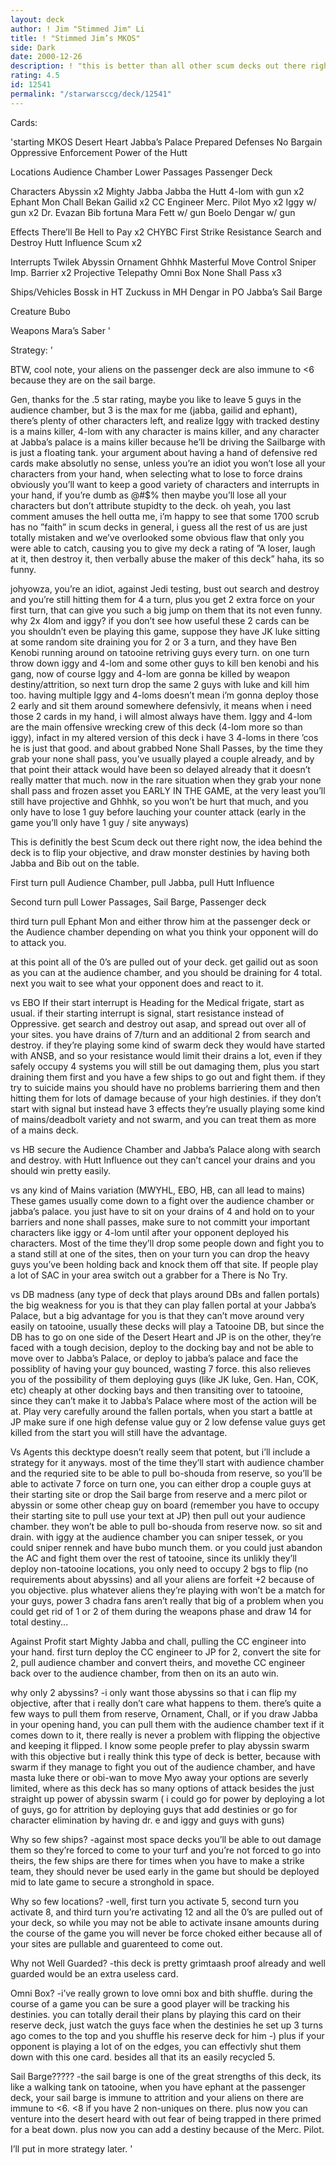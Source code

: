 ```yaml
---
layout: deck
author: ! Jim "Stimmed Jim" Li
title: ! "Stimmed Jim’s MKOS"
side: Dark
date: 2000-12-26
description: ! "this is better than all other scum decks out there right now"
rating: 4.5
id: 12541
permalink: "/starwarsccg/deck/12541"
---
```

Cards: 

'starting
MKOS
Desert Heart
Jabba’s Palace
Prepared Defenses
No Bargain
Oppressive Enforcement
Power of the Hutt

Locations
Audience Chamber
Lower Passages
Passenger Deck

Characters
Abyssin x2
Mighty Jabba
Jabba the Hutt
4-lom with gun x2
Ephant Mon
Chall Bekan
Gailid x2
CC Engineer
Merc. Pilot
Myo x2
Iggy w/ gun x2
Dr. Evazan
Bib fortuna
Mara
Fett w/ gun
Boelo
Dengar w/ gun

Effects
There’ll Be Hell to Pay x2
CHYBC
First Strike
Resistance
Search and Destroy
Hutt Influence
Scum x2

Interrupts
Twilek
Abyssin Ornament
Ghhhk
Masterful Move
Control
Sniper
Imp. Barrier x2
Projective Telepathy
Omni Box
None Shall Pass x3

Ships/Vehicles
Bossk in HT
Zuckuss in MH
Dengar in PO
Jabba’s Sail Barge

Creature
Bubo

Weapons
Mara’s Saber
'

Strategy: '

BTW, cool note, your aliens on the passenger deck are also immune to <6 because they are on the sail barge.

Gen, thanks for the .5 star rating, maybe you like to leave 5 guys in the audience chamber, but 3 is the max for me (jabba, gailid and ephant), there’s plenty of other characters left, and realize Iggy with tracked destiny is a mains killer, 4-lom with any character is mains killer, and any character at Jabba’s palace is a mains killer because he’ll be driving the Sailbarge with is just a floating tank.  your argument about having a hand of defensive red cards make absolutly no sense, unless you’re an idiot you won’t lose all your characters from your hand, when selecting what to lose to force drains obviously you’ll want to keep a good variety of characters and interrupts in your hand, if you’re dumb as @#$% then maybe you’ll lose all your characters but don’t attribute stupidty to the deck.  oh yeah, you last comment amuses the hell outta me, i’m happy to see that some 1700 scrub has no ”faith” in scum decks in general, i guess all the rest of us are just totally mistaken and we’ve overlooked some obvious flaw that only you were able to catch, causing you to give my deck a rating of ”A loser, laugh at it, then destroy it, then verbally abuse the maker of this deck” haha, its so funny.

johyowza, you’re an idiot, against Jedi testing, bust out search and destroy and you’re still hitting them for 4 a turn, plus you get 2 extra force on your first turn, that can give you such a big jump on them that its not even funny.	why 2x 4lom and iggy?  if you don’t see how useful these 2 cards can be you shouldn’t even be playing this game, suppose they have JK luke sitting at some random site draining you for 2 or 3 a turn, and they have Ben Kenobi running around on tatooine retriving guys every turn.  on one turn throw down iggy and 4-lom and some other guys to kill ben kenobi and his gang, now of course Iggy and 4-lom are gonna be killed by weapon destiny/attrition, so next turn drop the same 2 guys with luke and kill him too.  having multiple Iggy and 4-loms doesn’t mean i’m gonna deploy those 2 early and sit them around somewhere defensivly, it means when i need those 2 cards in my hand, i will almost always have them.  Iggy and 4-lom are the main offensive wrecking crew of this deck (4-lom more so than iggy), infact in my altered version of this deck i have 3 4-loms in there ’cos he is just that good.  and about grabbed None Shall Passes, by the time they grab your none shall pass, you’ve usually played a couple already, and by that point their attack would have been so delayed already that it doesn’t really matter that much.  now in the rare situation when they grab your none shall pass and frozen asset you EARLY IN THE GAME, at the very least you’ll still have projective and Ghhhk, so you won’t be hurt that much, and you only have to lose 1 guy before lauching your counter attack (early in the game you’ll only have 1 guy / site anyways)

This is definitly the best Scum deck out there right now, the idea behind the deck is to flip your objective, and draw monster destinies by having both Jabba and Bib out on the table.

First turn pull Audience Chamber, pull Jabba, pull Hutt Influence

Second turn pull Lower Passages, Sail Barge, Passenger deck

third turn pull Ephant Mon and either throw him at the passenger deck or the Audience chamber depending on what you think your opponent will do to attack you.

at this point all of the 0’s are pulled out of your deck.  get gailid out as soon as you can at the audience chamber, and you should be draining for 4 total.  next you wait to see what your opponent does and react to it.

vs EBO If their start interrupt is Heading for the Medical frigate, start as usual.  if their starting interrupt is signal, start resistance instead of Oppressive.  get search and destroy out asap, and spread out over all of your sites.  you have drains of 7/turn and an additional 2 from search and destroy.  if they’re playing some kind of swarm deck they would have started with ANSB, and so your resistance would limit their drains a lot, even if they safely occupy 4 systems you will still be out damaging them, plus you start draining them first and you have a few ships to go out and fight them.  if they try to suicide mains you should have no problems barriering them and then hitting them for lots of damage because of your high destinies.  if they don’t start with signal but instead have 3 effects they’re usually playing some kind of mains/deadbolt variety and not swarm, and you can treat them as more of a mains deck.

vs HB secure the Audience Chamber and Jabba’s Palace along with search and destroy.  with Hutt Influence out they can’t cancel your drains and you should win pretty easily.

vs any kind of Mains variation (MWYHL, EBO, HB, can all lead to mains)  These games usually come down to a fight over the audience chamber or jabba’s palace.  you just have to sit on your drains of 4 and hold on to your barriers and none shall passes, make sure to not committ your important characters like iggy or 4-lom until after your opponent deployed his characters.  Most of the time they’ll drop some people down and fight you to a stand still at one of the sites, then on your turn you can drop the heavy guys you’ve been holding back and knock them off that site.  If people play a lot of SAC in your area switch out a grabber for a There is No Try.

vs DB madness (any type of deck that plays around DBs and fallen portals) the big weakness for you is that they can play fallen portal at your Jabba’s Palace, but a big advantage for you is that they can’t move around very easily on tatooine, usually these decks will play a Tatooine DB, but since the DB has to go on one side of the Desert Heart and JP is on the other, they’re faced with a tough decision, deploy to the docking bay and not be able to move over to Jabba’s Palace, or deploy to jabba’s palace and face the possiblity of having your guy bounced, wasting 7 force.  this also relieves you of the possibility of them deploying guys (like JK luke, Gen. Han, COK, etc) cheaply at other docking bays and then transiting over to tatooine, since they can’t make it to Jabba’s Palace where most of the action will be at.	Play very carefully around the fallen portals, when you start a battle at JP make sure if one high defense value guy or 2 low defense value guys get killed from the start you will still have the advantage.

Vs Agents  this decktype doesn’t really seem that potent, but i’ll include a strategy for it anyways.  most of the time they’ll start with audience chamber and the requried site to be able to pull bo-shouda from reserve, so you’ll be able to activate 7 force on turn one, you can either drop a couple guys at their starting site or drop the Sail barge from reserve and a merc pilot or abyssin or some other cheap guy on board (remember you have to occupy their starting site to pull use your text at JP) then pull out your audience chamber.  they won’t be able to pull bo-shouda from reserve now.  so sit and drain.	with iggy at the audience chamber you can sniper tessek, or you could sniper rennek and have bubo munch them. or you could just abandon the AC and fight them over the rest of tatooine, since its unlikly they’ll deploy non-tatooine locations, you only need to occupy 2 bgs to flip (no requirements about abyssins) and all your aliens are forfeit +2 because of you objective.  plus whatever aliens they’re playing with won’t be a match for your guys, power 3 chadra fans aren’t really that big of a problem when you could get rid of 1 or 2 of them during the weapons phase and draw 14 for total destiny...

Against Profit
start Mighty Jabba and chall, pulling the CC engineer into your hand.  first turn deploy the CC engineer to JP for 2, convert the site for 2, pull audience chamber and convert theirs, and movethe CC engineer back over to the audience chamber, from then on its an auto win.

why only 2 abyssins?
-i only want those abyssins so that i can flip my objective, after that i really don’t care what happens to them.  there’s quite a few ways to pull them from reserve, Ornament, Chall, or if you draw Jabba in your opening hand, you can pull them with the audience chamber text if it comes down to it, there really is never a problem with flipping the objective and keeping it flipped.  I know some people prefer to play abyssin swarm with this objective but i really think this type of deck is better, because with swarm if they manage to fight you out of the audience chamber, and have masta luke there or obi-wan to move Myo away your options are severly limited, where as this deck has so many options of attack besides the just straight up power of abyssin swarm ( i could go for power by deploying a lot of guys, go for attrition by deploying guys that add destinies or go for character elimination by having dr. e and iggy and guys with guns)

Why so few ships?
-against most space decks you’ll be able to out damage them so they’re forced to come to your turf and you’re not forced to go into theirs, the few ships are there for times when you have to make a strike team, they should never be used early in the game but should be deployed mid to late game to secure a stronghold in space.

Why so few locations?
-well, first turn you activate 5, second turn you activate 8, and third turn you’re activating 12 and all the 0’s are pulled out of your deck, so while you may not be able to activate insane amounts during the course of the game you will never be force choked either because all of your sites are pullable and guarenteed to come out.

Why not Well Guarded?
-this deck is pretty grimtaash proof already and well guarded would be an extra useless card.

Omni Box?
-i’ve really grown to love omni box and bith shuffle.  during the course of a game you can be sure a good player will be tracking his destinies.	you can totally derail their plans by playing this card on their reserve deck, just watch the guys face when the destinies he set up 3 turns ago comes to the top and you shuffle his reserve deck for him -)	plus if your opponent is playing a lot of on the edges, you can effectivly shut them down with this one card. besides all that its an easily recycled 5.

Sail Barge?????
-the sail barge is one of the great strengths of this deck, its like a walking tank on tatooine, when you have ephant at the passenger deck, your sail barge is immune to attrition and your aliens on there are immune to <6.	<8 if you have 2 non-uniques on there.	plus now you can venture into the desert heard with out fear of being trapped in there primed for a beat down.	plus now you can add a destiny because of the Merc. Pilot.

I’ll put in more strategy later.	     '
